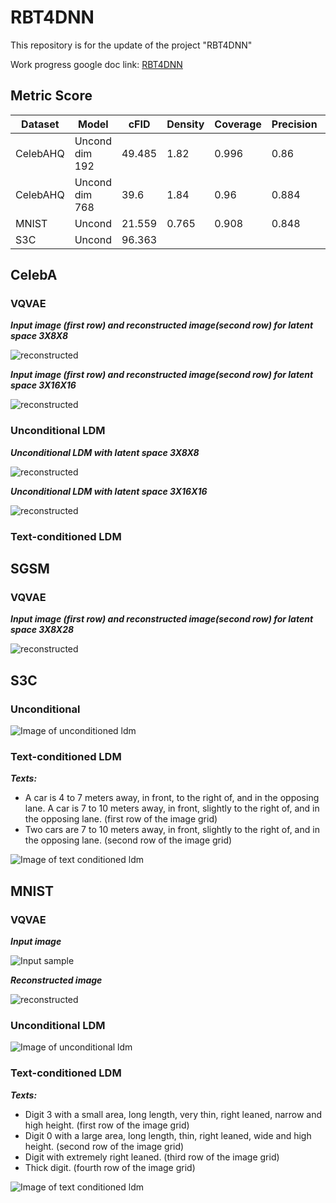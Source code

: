 # RBT4DNN
This repository is for the update of the project "RBT4DNN"

Work progress google doc link: [RBT4DNN](https://docs.google.com/document/d/1l_r9Vw-cETf4AvpMhczbUgvMim88Z-tj9eKhTqqIEjk/edit?usp=sharing)
## Metric Score 

| Dataset | Model | cFID | Density | Coverage | Precision | Recall |
| ------ | ----- | ----- | ------ | -------- | ------- | ------- |
| CelebAHQ | Uncond dim 192 | 49.485 | 1.82 | 0.996 | 0.86 | 0.344 |
| CelebAHQ | Uncond dim 768 | 39.6 | 1.84 | 0.96 | 0.884 | 0.372 |
| MNIST | Uncond | 21.559 | 0.765 | 0.908 | 0.848 | 0.86 |
| S3C | Uncond | 96.363 |

## CelebA
### VQVAE

***Input image (first row) and reconstructed image(second row) for latent space 3X8X8***

![reconstructed](https://github.com/nusratdeeptee/RBT4DNN/blob/main/Results/celebahq_vqvae_192.png)

***Input image (first row) and reconstructed image(second row) for latent space 3X16X16***

![reconstructed](https://github.com/nusratdeeptee/RBT4DNN/blob/main/Results/celebhq_vqvae_768.png)

### Unconditional LDM

***Unconditional LDM with latent space 3X8X8***

![reconstructed](https://github.com/nusratdeeptee/RBT4DNN/blob/main/Results/celebahq_uncond_192.png)

***Unconditional LDM with latent space 3X16X16***

![reconstructed](https://github.com/nusratdeeptee/RBT4DNN/blob/main/Results/celebahq_uncond_768.png)

### Text-conditioned LDM

## SGSM
### VQVAE
***Input image (first row) and reconstructed image(second row) for latent space 3X8X28***

![reconstructed](https://github.com/nusratdeeptee/RBT4DNN/blob/main/Results/sgsm_vqvae.png)
## S3C

### Unconditional

![Image of unconditioned ldm](https://github.com/nusratdeeptee/RBT4DNN/blob/main/Results/s3c_uncond.png)

### Text-conditioned LDM
***Texts:***
- A car is 4 to 7 meters away, in front, to the right of, and in the opposing lane.  A car is 7 to 10 meters away, in front, slightly to the right of, and in the opposing lane. (first row of the image grid)
- Two cars are 7 to 10 meters away, in front, slightly to the right of, and in the opposing lane. (second row of the image grid)

![Image of text conditioned ldm](https://github.com/nusratdeeptee/RBT4DNN/blob/main/Results/s3c.png)

## MNIST
### VQVAE
***Input image***

![Input sample](https://github.com/nusratdeeptee/RBT4DNN/blob/main/Results/mnist_vqvae_input_samples.png)

***Reconstructed image***

![reconstructed](https://github.com/nusratdeeptee/RBT4DNN/blob/main/Results/mnist_vqvaereconstructed_samples.png)

### Unconditional LDM

![Image of unconditional ldm](https://github.com/nusratdeeptee/RBT4DNN/blob/main/Results/mnist_unconditional_samples.png)

### Text-conditioned LDM
***Texts:***
- Digit 3 with a small area, long length, very thin, right leaned, narrow and high height. (first row of the image grid)
- Digit 0 with a large area, long length, thin, right leaned, wide and high height. (second row of the image grid)
- Digit with extremely right leaned. (third row of the image grid)
- Thick digit. (fourth row of the image grid)
  
![Image of text conditioned ldm](https://github.com/nusratdeeptee/RBT4DNN/blob/main/Results/mnist_text_cond.png)

 
